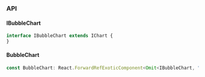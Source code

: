 

### API

#### IBubbleChart

```ts
interface IBubbleChart extends IChart {
}
```

#### BubbleChart

```ts
const BubbleChart: React.ForwardRefExoticComponent<Omit<IBubbleChart, "ref"> & React.RefAttributes<unknown>>;
```

